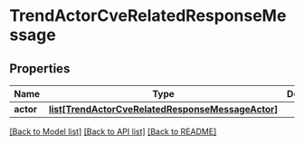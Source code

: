 # TrendActorCveRelatedResponseMessage

## Properties
Name | Type | Description | Notes
------------ | ------------- | ------------- | -------------
**actor** | [**list[TrendActorCveRelatedResponseMessageActor]**](TrendActorCveRelatedResponseMessageActor.md) |  | [optional] 

[[Back to Model list]](../README.md#documentation-for-models) [[Back to API list]](../README.md#documentation-for-api-endpoints) [[Back to README]](../README.md)


